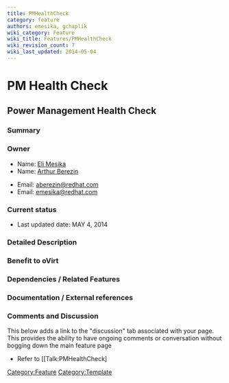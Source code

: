 ```yaml
---
title: PMHealthCheck
category: feature
authors: emesika, gchaplik
wiki_category: Feature
wiki_title: Features/PMHealthCheck
wiki_revision_count: 7
wiki_last_updated: 2014-05-04
---
```


# PM Health Check

## Power Management Health Check

### Summary

### Owner

*   Name: [ Eli Mesika](User:MyUser)
*   Name: [ Arthur Berezin](User:MyUser)

<!-- -->

*   Email: aberezin@redhat.com
*   Email: emesika@redhat.com

### Current status

*   Last updated date: MAY 4, 2014

### Detailed Description

### Benefit to oVirt

### Dependencies / Related Features

### Documentation / External references

### Comments and Discussion

This below adds a link to the "discussion" tab associated with your page. This provides the ability to have ongoing comments or conversation without bogging down the main feature page

*   Refer to [[Talk:PMHealthCheck]

<Category:Feature> <Category:Template>
